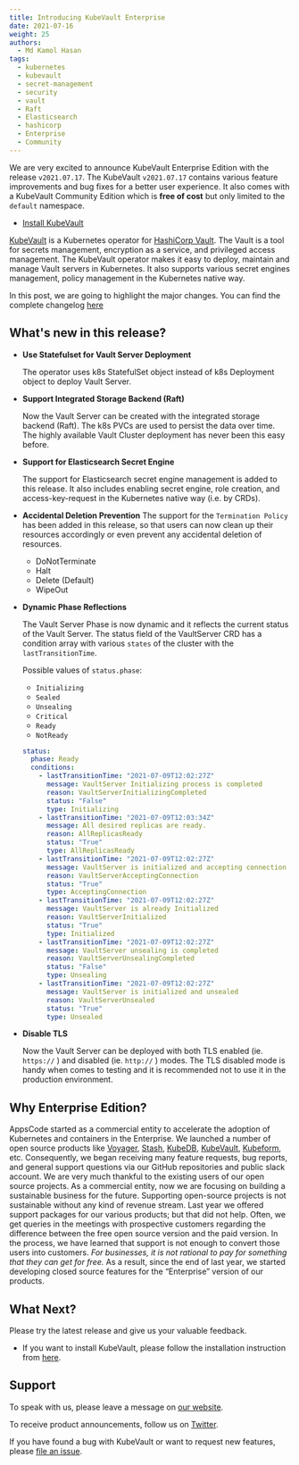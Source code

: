 ```yaml
---
title: Introducing KubeVault Enterprise
date: 2021-07-16 
weight: 25
authors:
  - Md Kamol Hasan
tags:
  - kubernetes
  - kubevault
  - secret-management
  - security
  - vault
  - Raft
  - Elasticsearch
  - hashicorp
  - Enterprise
  - Community
---
```


We are very excited to announce KubeVault Enterprise Edition with the release `v2021.07.17`. The KubeVault `v2021.07.17` contains various feature improvements and bug fixes for a better user experience. It also comes with a KubeVault Community Edition which is **free of cost** but only limited to the `default` namespace.

- [Install KubeVault](https://kubevault.com/docs/v2020.07.17/setup/)

[KubeVault](https://kubevault.com) is a Kubernetes operator for [HashiCorp Vault](https://www.vaultproject.io/). The Vault is a tool for secrets management, encryption as a service, and privileged access management. The KubeVault operator makes it easy to deploy, maintain and manage Vault servers in Kubernetes. It also supports various secret engines management, policy management in the Kubernetes native way.

In this post, we are going to highlight the major changes. You can find the complete changelog [here](https://github.com/kubevault/CHANGELOG)

## What's new in this release?

- **Use Statefulset for Vault Server Deployment**
  
  The operator uses k8s StatefulSet object instead of k8s Deployment object to deploy Vault Server.

- **Support Integrated Storage Backend (Raft)**

  Now the Vault Server can be created with the integrated storage backend (Raft). The k8s PVCs are used to persist the data over time. The highly available Vault Cluster deployment has never been this easy before.

- **Support for Elasticsearch Secret Engine**

  The support for Elasticsearch secret engine management is added to this release. It also includes enabling secret engine, role creation, and access-key-request in the Kubernetes native way (i.e. by CRDs).  

- **Accidental Deletion Prevention**
  The support for the `Termination Policy` has been added in this release, so that users can now clean up their resources accordingly or even prevent any accidental deletion of resources.

  - DoNotTerminate
  - Halt
  - Delete (Default)
  - WipeOut

- **Dynamic Phase Reflections**

  The Vault Server Phase is now dynamic and it reflects the current status of the Vault Server. The status field of the VaultServer CRD has a condition array  with various `states` of the cluster with the `lastTransitionTime`.

  Possible values of `status.phase`:
  - `Initializing`
  - `Sealed`
  - `Unsealing`
  - `Critical`
  - `Ready`
  - `NotReady`

  ```yaml
  status:
    phase: Ready
    conditions:
      - lastTransitionTime: "2021-07-09T12:02:27Z"
        message: VaultServer Initializing process is completed
        reason: VaultServerInitializingCompleted
        status: "False"
        type: Initializing
      - lastTransitionTime: "2021-07-09T12:03:34Z"
        message: All desired replicas are ready.
        reason: AllReplicasReady
        status: "True"
        type: AllReplicasReady
      - lastTransitionTime: "2021-07-09T12:02:27Z"
        message: VaultServer is initialized and accepting connection
        reason: VaultServerAcceptingConnection
        status: "True"
        type: AcceptingConnection
      - lastTransitionTime: "2021-07-09T12:02:27Z"
        message: VaultServer is already Initialized
        reason: VaultServerInitialized
        status: "True"
        type: Initialized
      - lastTransitionTime: "2021-07-09T12:02:27Z"
        message: VaultServer unsealing is completed
        reason: VaultServerUnsealingCompleted
        status: "False"
        type: Unsealing
      - lastTransitionTime: "2021-07-09T12:02:27Z"
        message: VaultServer is initialized and unsealed
        reason: VaultServerUnsealed
        status: "True"
        type: Unsealed
  ```

- **Disable TLS**

  Now the Vault Server can be deployed with both TLS enabled (ie. `https://` ) and disabled (ie. `http://` ) modes. The TLS disabled mode is handy when comes to testing and it is recommended not to use it in the production environment.

## Why Enterprise Edition?

AppsCode started as a commercial entity to accelerate the adoption of Kubernetes and containers in the Enterprise. We launched a number of open source products like [Voyager](https://voyagermesh.com), [Stash](https://stash.run), [KubeDB](https://kubedb.com), [KubeVault](https://kubevault.com), [Kubeform](https://kubeform.com), etc. Consequently, we began receiving many feature requests, bug reports, and general support questions via our GitHub repositories and public slack account. We are very much thankful to the existing users of our open source projects. As a commercial entity, now we are focusing on building a sustainable business for the future. Supporting open-source projects is not sustainable without any kind of revenue stream. Last year we offered support packages for our various products; but that did not help. Often, we get queries in the meetings with prospective customers regarding the difference between the free open source version and the paid version. In the process, we have learned that support is not enough to convert those users into customers. *For businesses, it is not rational to pay for something that they can get for free.* As a result, since the end of last year, we started developing closed source features for the “Enterprise” version of our products.

## What Next?

Please try the latest release and give us your valuable feedback.

- If you want to install KubeVault, please follow the installation instruction from [here](https://kubevault.com/docs/v2021.07.17/setup).

## Support

To speak with us, please leave a message on [our website](https://appscode.com/contact/).

To receive product announcements, follow us on [Twitter](https://twitter.com/KubeVault).

If you have found a bug with KubeVault or want to request new features, please [file an issue](https://github.com/kubevault/project/issues/new).
